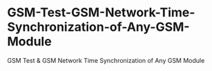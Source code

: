 # GSM-Test-GSM-Network-Time-Synchronization-of-Any-GSM-Module
GSM Test &amp; GSM Network Time Synchronization of Any GSM Module
